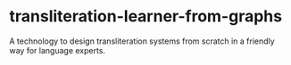 # transliteration-learner-from-graphs
A technology to design transliteration systems from scratch in a friendly way for language experts.

